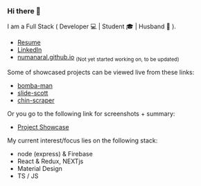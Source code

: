 ### Hi there 👋
I am a Full Stack ( Developer 💻 | Student 🎓 | Husband 💍 ).  

- [Resume](https://drive.google.com/file/d/1j5jwKz3ZTIy8FtD8u-f1qssEIEpuqBfW/view)
- [LinkedIn](https://www.linkedin.com/in/numanaral/)
- [numanaral.github.io](https://numanaral.github.io/?ref=github) <sub>(Not yet started working on, to be updated)</sub>  

Some of showcased projects can be viewed live from these links:
- [bomba-man](https://git.io/bomba-man)
- [slide-scott](https://git.io/slide-scott)
- [chin-scraper](https://git.io/chin-scraper)

Or you go to the following link for screenshots + summary:
- [Project Showcase](https://github.com/numanaral/project-showcase)

My current interest/focus lies on the following stack:
- node (express) & Firebase
- React & Redux, NEXTjs
- Material Design
- TS / JS
<!--
**numanaral/numanaral** is a ✨ _special_ ✨ repository because its `README.md` (this file) appears on your GitHub profile.

Here are some ideas to get you started:

- 🔭 I’m currently working on ...
- 🌱 I’m currently learning ...
- 👯 I’m looking to collaborate on ...
- 🤔 I’m looking for help with ...
- 💬 Ask me about ...
- 📫 How to reach me: ...
- 😄 Pronouns: ...
- ⚡ Fun fact: ...
-->

